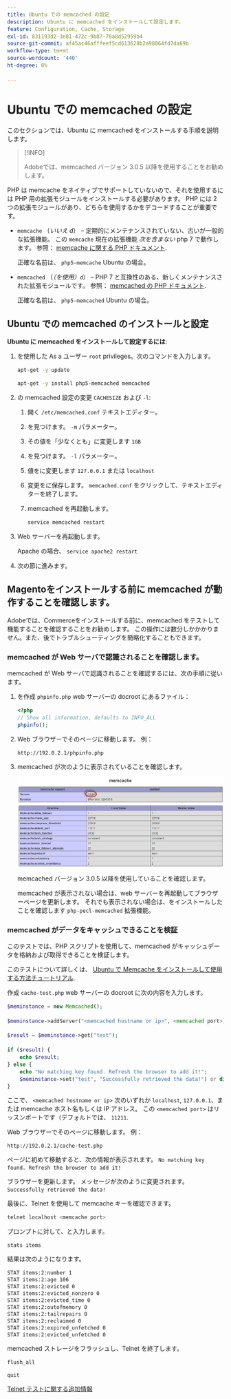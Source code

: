 ```yaml
---
title: Ubuntu での memcached の設定
description: Ubuntu に memcached をインストールして設定します。
feature: Configuration, Cache, Storage
exl-id: 831193d2-3e81-472c-9b87-78a8d52959b4
source-git-commit: af45ac46afffeef5cd613628b2a98864fd7da69b
workflow-type: tm+mt
source-wordcount: '440'
ht-degree: 0%

---
```


# Ubuntu での memcached の設定

このセクションでは、Ubuntu に memcached をインストールする手順を説明します。

>[!INFO]
>
>Adobeでは、memcached バージョン 3.0.5 以降を使用することをお勧めします。

PHP は memcache をネイティブでサポートしていないので、それを使用するには PHP 用の拡張モジュールをインストールする必要があります。 PHP には 2 つの拡張モジュールがあり、どちらを使用するかをデコードすることが重要です。

- `memcache` （_いいえ d_） – 定期的にメンテナンスされていない、古いが一般的な拡張機能。
この `memcache` 現在の拡張機能 _次を含まない_ php 7 で動作します。 参照： [memcache に関する PHP ドキュメント](https://www.php.net/manual/en/book.memcache.php).

  正確な名前は、 `php5-memcache` Ubuntu の場合。

- `memcached` （_（を使用）`d`_） – PHP 7 と互換性のある、新しくメンテナンスされた拡張モジュールです。 参照： [memcached の PHP ドキュメント](https://www.php.net/manual/en/book.memcached.php).

  正確な名前は、 `php5-memcached` Ubuntu の場合。

## Ubuntu での memcached のインストールと設定

**Ubuntu に memcached をインストールして設定するには**:

1. を使用した As a ユーザー `root` privileges。次のコマンドを入力します。

   ```bash
   apt-get -y update
   ```

   ```bash
   apt-get -y install php5-memcached memcached
   ```

1. の memcached 設定の変更 `CACHESIZE` および `-l`:

   1. 開く `/etc/memcached.conf` テキストエディター。
   1. を見つけます。 `-m` パラメーター。
   1. その値を「少なくとも」に変更します `1GB`
   1. を見つけます。 `-l` パラメーター。
   1. 値をに変更します `127.0.0.1` または `localhost`
   1. 変更をに保存します。 `memcached.conf` をクリックして、テキストエディターを終了します。
   1. memcached を再起動します。

      ```bash
      service memcached restart
      ```

1. Web サーバーを再起動します。

   Apache の場合、 `service apache2 restart`

1. 次の節に進みます。

## Magentoをインストールする前に memcached が動作することを確認します。

Adobeでは、Commerceをインストールする前に、memcached をテストして機能することを確認することをお勧めします。 この操作には数分しかかかりません。また、後でトラブルシューティングを簡略化することもできます。

### memcached が Web サーバで認識されることを確認します。

memcached が Web サーバで認識されることを確認するには、次の手順に従います。

1. を作成 `phpinfo.php` web サーバーの docroot にあるファイル：

   ```php
   <?php
   // Show all information, defaults to INFO_ALL
   phpinfo();
   ```

1. Web ブラウザーでそのページに移動します。 例：

   ```http
   http://192.0.2.1/phpinfo.php
   ```

1. memcached が次のように表示されていることを確認します。

   ![Memcached が Web サーバーで認識されることを確認します。](../../assets/configuration/memcache.png)

   memcached バージョン 3.0.5 以降を使用していることを確認します。

   memcached が表示されない場合は、web サーバーを再起動してブラウザーページを更新します。 それでも表示されない場合は、をインストールしたことを確認します `php-pecl-memcached` 拡張機能。

### memcached がデータをキャッシュできることを検証

このテストでは、PHP スクリプトを使用して、memcached がキャッシュデータを格納および取得できることを検証します。

このテストについて詳しくは、 [Ubuntu で Memcache をインストールして使用する方法チュートリアル](https://www.digitalocean.com/community/tutorials/how-to-install-and-use-memcache-on-ubuntu-14-04).

作成 `cache-test.php` web サーバーの docroot に次の内容を入力します。

```php
$meminstance = new Memcached();

$meminstance->addServer("<memcached hostname or ip>", <memcached port>);

$result = $meminstance->get("test");

if ($result) {
    echo $result;
} else {
    echo "No matching key found. Refresh the browser to add it!";
    $meminstance->set("test", "Successfully retrieved the data!") or die("Could not save anything to memcached...");
}
```

ここで、 `<memcached hostname or ip>` 次のいずれか `localhost`, `127.0.0.1`、または memcache ホスト名もしくは IP アドレス。 この `<memcached port>` はリッスンポートです（デフォルトでは、 `11211`.

Web ブラウザーでそのページに移動します。 例：

```http
http://192.0.2.1/cache-test.php
```

ページに初めて移動すると、次の情報が表示されます。 `No matching key found. Refresh the browser to add it!`

ブラウザーを更新します。 メッセージが次のように変更されます。 `Successfully retrieved the data!`

最後に、Telnet を使用して memcache キーを確認できます。

```bash
telnet localhost <memcache port>
```

プロンプトに対して、と入力します。

```shell
stats items
```

結果は次のようになります。

```terminal
STAT items:2:number 1
STAT items:2:age 106
STAT items:2:evicted 0
STAT items:2:evicted_nonzero 0
STAT items:2:evicted_time 0
STAT items:2:outofmemory 0
STAT items:2:tailrepairs 0
STAT items:2:reclaimed 0
STAT items:2:expired_unfetched 0
STAT items:2:evicted_unfetched 0
```

memcached ストレージをフラッシュし、Telnet を終了します。

```shell
flush_all
```

```shell
quit
```

[Telnet テストに関する追加情報](https://darkcoding.net/software/memcached-list-all-keys/)
